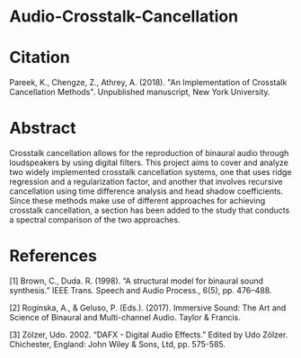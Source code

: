 # Audio-Crosstalk-Cancellation

# Citation
Pareek, K., Chengze, Z., Athrey, A. (2018). "An Implementation of Crosstalk Cancellation Methods". Unpublished manuscript, New York University.

# Abstract
Crosstalk cancellation allows for the reproduction of binaural audio through loudspeakers by using digital filters. This project aims to cover and analyze two widely implemented crosstalk cancellation systems, one that uses ridge regression and a regularization factor, and another that involves recursive cancellation using time difference analysis and head shadow coefficients. Since these methods make use of different approaches for achieving crosstalk cancellation, a section has been added to the study that conducts a spectral comparison of the two approaches.

# References
[1] Brown, C., Duda. R. (1998). “A structural model for binaural sound synthesis.” IEEE Trans. Speech and Audio Process., 6(5), pp. 476–488.

[2] Roginska, A., & Geluso, P. (Eds.). (2017). Immersive Sound: The Art and Science of Binaural and Multi-channel Audio. Taylor & Francis.

[3] Zölzer, Udo. 2002. “DAFX - Digital Audio Effects.” Edited by Udo Zölzer. Chichester, England: John Wiley & Sons, Ltd, pp. 575-585.
